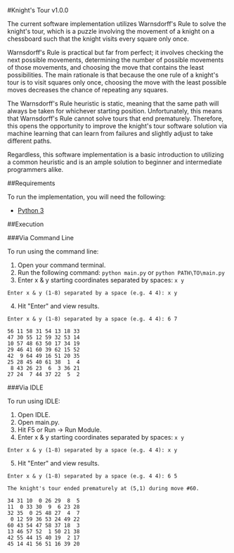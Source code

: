 #Knight's Tour v1.0.0

The current software implementation utilizes Warnsdorff's Rule to solve the knight's tour, which is a puzzle involving the movement of a knight on a chessboard such that the knight visits every square only once.

Warnsdorff's Rule is practical but far from perfect; it involves checking the next possible movements, determining the number of possible movements of those movements, and choosing the move that contains the least possibilities. The main rationale is that because the one rule of a knight's tour is to visit squares only once, choosing the move with the least possible moves decreases the chance of repeating any squares.

The Warnsdorff's Rule heuristic is static, meaning that the same path will always be taken for whichever starting position. Unfortunately, this means that Warnsdorff's Rule cannot solve tours that end prematurely. Therefore, this opens the opportunity to improve the knight's tour software solution via machine learning that can learn from failures and slightly adjust to take different paths.

Regardless, this software implementation is a basic introduction to utilizing a common heuristic and is an ample solution to beginner and intermediate programmers alike.


##Requirements

To run the implementation, you will need the following:
* [Python 3](https://www.python.org/downloads/)

##Execution

###Via Command Line

To run using the command line:

1. Open your command terminal.
2. Run the following command: `python main.py` or `python PATH\TO\main.py`
3. Enter x & y starting coordinates separated by spaces: `x y`

  ```
  Enter x & y (1-8) separated by a space (e.g. 4 4): x y
  ```

4. Hit "Enter" and view results.

  ```
  Enter x & y (1-8) separated by a space (e.g. 4 4): 6 7

  56 11 58 31 54 13 18 33 
  47 30 55 12 59 32 53 14 
  10 57 48 63 50 17 34 19 
  29 46 41 60 39 62 15 52 
  42  9 64 49 16 51 20 35 
  25 28 45 40 61 38  1  4 
   8 43 26 23  6  3 36 21 
  27 24  7 44 37 22  5  2 
  ```
  
###Via IDLE

To run using IDLE:

1. Open IDLE.
2. Open main.py.
3. Hit F5 or Run -> Run Module.
4. Enter x & y starting coordinates separated by spaces: `x y`

  ```
  Enter x & y (1-8) separated by a space (e.g. 4 4): x y
  ```

5. Hit "Enter" and view results.

  ```
  Enter x & y (1-8) separated by a space (e.g. 4 4): 6 5

  The knight's tour ended prematurely at (5,1) during move #60.

  34 31 10  0 26 29  8  5 
  11  0 33 30  9  6 23 28 
  32 35  0 25 48 27  4  7 
   0 12 59 36 53 24 49 22 
  60 43 54 47 58 37 18  3 
  13 46 57 52  1 50 21 38 
  42 55 44 15 40 19  2 17 
  45 14 41 56 51 16 39 20 
  ```
